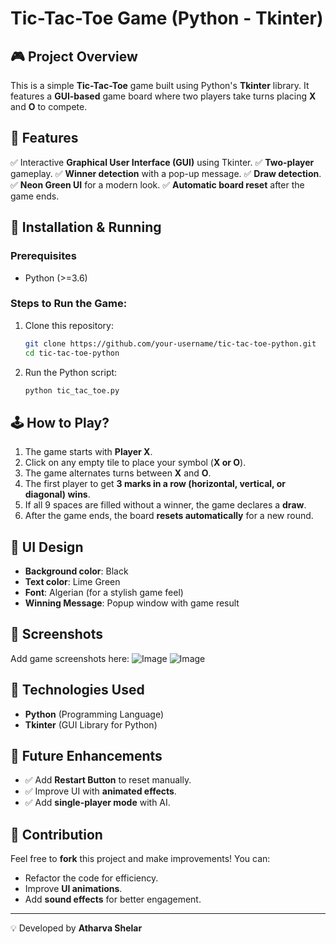 # Tic-Tac-Toe Game (Python - Tkinter)

## 🎮 Project Overview
This is a simple **Tic-Tac-Toe** game built using Python's **Tkinter** library. It features a **GUI-based** game board where two players take turns placing **X** and **O** to compete.

## 📌 Features
✅ Interactive **Graphical User Interface (GUI)** using Tkinter.
✅ **Two-player** gameplay.
✅ **Winner detection** with a pop-up message.
✅ **Draw detection**.
✅ **Neon Green UI** for a modern look.
✅ **Automatic board reset** after the game ends.

## 🔧 Installation & Running
### Prerequisites
- Python (>=3.6)

### Steps to Run the Game:
1. Clone this repository:
   ```bash
   git clone https://github.com/your-username/tic-tac-toe-python.git
   cd tic-tac-toe-python
   ```
2. Run the Python script:
   ```bash
   python tic_tac_toe.py
   ```

## 🕹 How to Play?
1. The game starts with **Player X**.
2. Click on any empty tile to place your symbol (**X or O**).
3. The game alternates turns between **X** and **O**.
4. The first player to get **3 marks in a row (horizontal, vertical, or diagonal) wins**.
5. If all 9 spaces are filled without a winner, the game declares a **draw**.
6. After the game ends, the board **resets automatically** for a new round.

## 🎨 UI Design
- **Background color**: Black
- **Text color**: Lime Green
- **Font**: Algerian (for a stylish game feel)
- **Winning Message**: Popup window with game result

## 📸 Screenshots
Add game screenshots here:
![Image](https://github.com/user-attachments/assets/692e9dfe-775e-4307-9688-fc2d530b1aca)
![Image](https://github.com/user-attachments/assets/88a8472e-d9b3-47f2-ac51-4c57b14042ba)

## 📜 Technologies Used
- **Python** (Programming Language)
- **Tkinter** (GUI Library for Python)

## 🚀 Future Enhancements
- ✅ Add **Restart Button** to reset manually.
- ✅ Improve UI with **animated effects**.
- ✅ Add **single-player mode** with AI.

## 🤝 Contribution
Feel free to **fork** this project and make improvements! You can:
- Refactor the code for efficiency.
- Improve **UI animations**.
- Add **sound effects** for better engagement.
---
💡 Developed by **Atharva Shelar**

